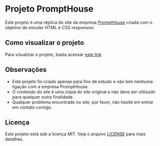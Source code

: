 ﻿
# Projeto PromptHouse

Este projeto é uma réplica do site da empresa [PromptHouse](https://www.prompthouse.ai/) criada com o objetivo de estudar HTML e CSS responsivo.

## Como visualizar o projeto

Para visualizar o projeto, basta acessar [este link](https://rian-furtado.github.io/PromptHouse/) 

## Observações

-   Este projeto foi criado apenas para fins de estudo e não tem nenhuma ligação com a empresa PromptHouse.
-   O conteúdo do site é uma cópia do site original e não deve ser utilizado para qualquer outra finalidade.
-   Qualquer problema encontrado no site, por favor, não hesite em entrar em contato comigo.

## Licença

Este projeto está sob a licença MIT. Veja o arquivo [LICENSE](https://github.com/seu-usuario/prompthouse/blob/master/LICENSE) para mais detalhes.
